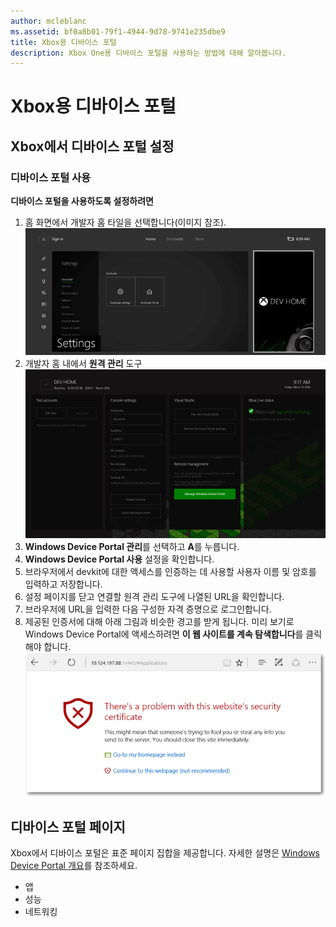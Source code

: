 ```yaml
---
author: mcleblanc
ms.assetid: bf0a8b01-79f1-4944-9d78-9741e235dbe9
title: Xbox용 디바이스 포털
description: Xbox One용 디바이스 포털을 사용하는 방법에 대해 알아봅니다.
---
```

# Xbox용 디바이스 포털


## Xbox에서 디바이스 포털 설정

### 디바이스 포털 사용

**디바이스 포털을 사용하도록 설정하려면**

1. 홈 화면에서 개발자 홈 타일을 선택합니다(이미지 참조).  
![디바이스 포털 개발자 홈](images/device-portal/xbox-dev-home-tile.png)
2. 개발자 홈 내에서 **원격 관리** 도구 ![디바이스 포털 RemoteManagement 도구로 이동합니다.](images/device-portal/xbox-remote-management-tool.png)
3. **Windows Device Portal 관리**를 선택하고 **A**를 누릅니다.
4. **Windows Device Portal 사용** 설정을 확인합니다.
5. 브라우저에서 devkit에 대한 액세스를 인증하는 데 사용할 사용자 이름 및 암호를 입력하고 저장합니다.
6. 설정 페이지를 닫고 연결할 원격 관리 도구에 나열된 URL을 확인합니다.
7. 브라우저에 URL을 입력한 다음 구성한 자격 증명으로 로그인합니다.
8. 제공된 인증서에 대해 아래 그림과 비슷한 경고를 받게 됩니다. 미리 보기로 Windows Device Portal에 액세스하려면 **이 웹 사이트를 계속 탐색합니다**를 클릭해야 합니다.
![디바이스 포털 인증서 오류](images/device-portal/xbox-certificate-error.png)

## 디바이스 포털 페이지

Xbox에서 디바이스 포털은 표준 페이지 집합을 제공합니다. 자세한 설명은 [Windows Device Portal 개요](device-portal.md)를 참조하세요.

- 앱
- 성능
- 네트워킹


<!--HONumber=May16_HO2-->


